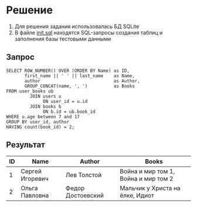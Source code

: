 # Решение
1. Для решения задания использовалась БД SQLite
2. В файле [init.sql](init.sql) находятся SQL-запросы создания таблиц и заполнения базы тестовыми данными

## Запрос
```sqlite
SELECT ROW_NUMBER() OVER (ORDER BY Name) as ID,
       first_name || ' ' || last_name    as Name,
       author                            as Author,
       GROUP_CONCAT(name, ', ')          as Books
FROM user_books ub
         JOIN users u
              ON user_id = u.id
         JOIN books b
              ON b.id = ub.book_id
WHERE u.age between 7 and 17
GROUP BY user_id, author
HAVING count(book_id) = 2;
```

## Результат

|ID  |Name            |Author           |Books                               |
|:---|----------------|-----------------|------------------------------------|
|1   |Сергей  Игоревич|Лев Толстой      |Война и мир том 1, Война и мир том 2|
|2   |Ольга Павловна  |Федор Достоевский|Мальчик у Христа на ёлке, Идиот     |
